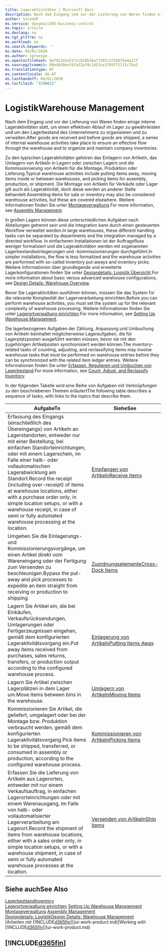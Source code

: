 ```yaml
---
title: Lageraktivitäten | Microsoft Docs
description: Nach dem Eingang und vor der Lieferung von Waren finden einige interne Lageraktivitäten statt, um einen effektiven Ablauf im Lager zu gewährleisten und um den Lagerbestand des Unternehmens zu organisieren und zu verwalten.
author: SorenGP
ms.service: dynamics365-business-central
ms.topic: article
ms.devlang: na
ms.tgt_pltfrm: na
ms.workload: na
ms.search.keywords: ''
ms.date: 04/01/2020
ms.author: sgroespe
ms.openlocfilehash: 0af922e2af27cc810b3ba77207c271b8f6a4a22f
ms.sourcegitcommit: 88e4b30eaf6fa32af0c1452ce2f85ff1111c75e2
ms.translationtype: HT
ms.contentlocale: de-AT
ms.lasthandoff: 04/01/2020
ms.locfileid: "3196012"
---
```

# <a name="warehouse-management"></a><span data-ttu-id="2d32b-103">Logistik</span><span class="sxs-lookup"><span data-stu-id="2d32b-103">Warehouse Management</span></span>
<span data-ttu-id="2d32b-104">Nach dem Eingang und vor der Lieferung von Waren finden einige interne Lageraktivitäten statt, um einen effektiven Ablauf im Lager zu gewährleisten und um den Lagerbestand des Unternehmens zu organisieren und zu verwalten.</span><span class="sxs-lookup"><span data-stu-id="2d32b-104">After goods are received and before goods are shipped, a series of internal warehouse activities take place to ensure an effective flow through the warehouse and to organize and maintain company inventories.</span></span>

<span data-ttu-id="2d32b-105">Zu den typischen Lageraktivitäten gehören das Einlagern von Artikeln, das Umlagern von Artikeln in Lagern oder zwischen Lagern und die Kommissionierung von Artikeln für die Montage, Produktion oder Lieferung.</span><span class="sxs-lookup"><span data-stu-id="2d32b-105">Typical warehouse activities include putting items away, moving items inside or between warehouses, and picking items for assembly, production, or shipment.</span></span> <span data-ttu-id="2d32b-106">Die Montage von Artikeln für Verkäufe oder Lager gilt auch als Lageraktivität, doch diese werden an anderer Stelle behandelt.</span><span class="sxs-lookup"><span data-stu-id="2d32b-106">Assembling items for sale or inventory may also be considered warehouse activities, but these are covered elsewhere.</span></span> <span data-ttu-id="2d32b-107">Weitere Informationen finden Sie unter [Montageverwaltung](assembly-assemble-items.md).</span><span class="sxs-lookup"><span data-stu-id="2d32b-107">For more information, see [Assembly Management](assembly-assemble-items.md).</span></span>  

<span data-ttu-id="2d32b-108">In großen Lagern können diese unterschiedlichen Aufgaben nach Abteilungen getrennt sein und die Integration kann durch einen gesteuerten Workflow verwaltet werden.</span><span class="sxs-lookup"><span data-stu-id="2d32b-108">In large warehouses, these different handling tasks can be separated by departments and the integration managed by a directed workflow.</span></span> <span data-ttu-id="2d32b-109">In einfacheren Installationen ist der Auftragsfluss weniger formalisiert und die Lageraktivitäten werden mit sogenannten Lagerbestandseinlagerungen und -kommissionierungen durchgeführt.</span><span class="sxs-lookup"><span data-stu-id="2d32b-109">In simpler installations, the flow is less formalized and the warehouse activities are performed with so-called inventory put-aways and inventory picks.</span></span> <span data-ttu-id="2d32b-110">Weitere Informationen über grundlegende und erweiterte Lagerkonfigurationen finden Sie unter [Designdetails: Logistik Übersicht](design-details-warehouse-overview.md).</span><span class="sxs-lookup"><span data-stu-id="2d32b-110">For more information about basic versus advanced warehouse configurations, see [Design Details: Warehouse Overview](design-details-warehouse-overview.md).</span></span>

<span data-ttu-id="2d32b-111">Bevor Sie Lageraktivitäten ausführen können, müssen Sie das System für die relevante Komplexität der Lagerverarbeitung einrichten.</span><span class="sxs-lookup"><span data-stu-id="2d32b-111">Before you can perform warehouse activities, you must set the system up for the relevant complexity of warehouse processing.</span></span> <span data-ttu-id="2d32b-112">Weitere Informationen finden Sie unter [Lagerortverwaltung einrichten](warehouse-setup-warehouse.md).</span><span class="sxs-lookup"><span data-stu-id="2d32b-112">For more information, see [Setting Up Warehouse Management](warehouse-setup-warehouse.md).</span></span>

<span data-ttu-id="2d32b-113">Die lagerbezogenen Aufgaben der Zählung, Anpassung und Umbuchung von Artikeln beinhaltet möglicherweise Lageraufgaben, die für Lagerplatzposten ausgeführt werden müssen, bevor sie mit den zugehörigen Artikelposten synchronisiert werden können.</span><span class="sxs-lookup"><span data-stu-id="2d32b-113">The inventory-related tasks of counting, adjusting, and reclassifying items may involve warehouse tasks that must be performed on warehouse entries before they can be synchronized with the related item ledger entries.</span></span> <span data-ttu-id="2d32b-114">Weitere Informationen finden Sie unter [Erfassen, Regulieren und Umbuchen von Lagerbestand](inventory-how-count-adjust-reclassify.md).</span><span class="sxs-lookup"><span data-stu-id="2d32b-114">For more information, see [Count, Adjust, and Reclassify Inventory](inventory-how-count-adjust-reclassify.md).</span></span>

 <span data-ttu-id="2d32b-115">In der folgenden Tabelle wird eine Reihe von Aufgaben mit Verknüpfungen zu den beschriebenen Themen erläutert</span><span class="sxs-lookup"><span data-stu-id="2d32b-115">The following table describes a sequence of tasks, with links to the topics that describe them.</span></span>   

|<span data-ttu-id="2d32b-116">**Aufgabe**</span><span class="sxs-lookup"><span data-stu-id="2d32b-116">**To**</span></span>|<span data-ttu-id="2d32b-117">**Siehe**</span><span class="sxs-lookup"><span data-stu-id="2d32b-117">**See**</span></span>|  
|------------|-------------|  
|<span data-ttu-id="2d32b-118">Erfassung des Eingangs (einschließlich des Übereingangs) von Artikeln an Lagerstandorten, entweder nur mit einer Bestellung, bei einfachen Standorteinrichtungen, oder mit einem Lagerschein, im Falle einer halb- oder vollautomatischen Lagerabwicklung am Standort.</span><span class="sxs-lookup"><span data-stu-id="2d32b-118">Record the receipt (including over-receipt) of items at warehouse locations, either with a purchase order only, in simple location setups, or with a warehouse receipt, in case of semi or fully automated warehouse processing at the location.</span></span>|[<span data-ttu-id="2d32b-119">Empfangen von Artikeln</span><span class="sxs-lookup"><span data-stu-id="2d32b-119">Receive Items</span></span>](warehouse-how-receive-items.md)|
|<span data-ttu-id="2d32b-120">Umgehen Sie die Einlagerungs- und Kommissionierungsvorgänge, um einen Artikel direkt vom Wareneingang oder der Fertigung zum Versenden zu beschleunigen.</span><span class="sxs-lookup"><span data-stu-id="2d32b-120">Bypass the put-away and pick processes to expedite an item straight from receiving or production to shipping.</span></span>|[<span data-ttu-id="2d32b-121">Zuordnungselemente</span><span class="sxs-lookup"><span data-stu-id="2d32b-121">Cross-Dock Items</span></span>](warehouse-how-to-cross-dock-items.md)|    
|<span data-ttu-id="2d32b-122">Lagern Sie Artikel ein, die bei Einkäufen, Verkaufsrücksendungen, Umlagerungen oder Fertigerzeugnissen eingehen, gemäß dem konfigurierten Lageraktivitätsvorgang ein.</span><span class="sxs-lookup"><span data-stu-id="2d32b-122">Put away items received from purchases, sales returns, transfers, or production output according to the configured warehouse process.</span></span>|[<span data-ttu-id="2d32b-123">Einlagerung von Artikeln</span><span class="sxs-lookup"><span data-stu-id="2d32b-123">Putting Items Away</span></span>](warehouse-put-away-items.md)|
|<span data-ttu-id="2d32b-124">Lagern Sie Artikel zwischen Lagerplätzen in dem Lager um.</span><span class="sxs-lookup"><span data-stu-id="2d32b-124">Move items between bins in the warehouse.</span></span>|[<span data-ttu-id="2d32b-125">Umlagern von Artikeln</span><span class="sxs-lookup"><span data-stu-id="2d32b-125">Moving Items</span></span>](warehouse-move-items.md)|
|<span data-ttu-id="2d32b-126">Kommissionieren Sie Artikel, die geliefert, umgelagert oder bei der Montage bzw. Produktion verbraucht werden, gemäß dem konfigurierten Lageraktivitätsvorgang.</span><span class="sxs-lookup"><span data-stu-id="2d32b-126">Pick items to be shipped, transferred, or consumed in assembly or production, according to the configured warehouse process.</span></span>|[<span data-ttu-id="2d32b-127">Kommissionieren von Artikeln</span><span class="sxs-lookup"><span data-stu-id="2d32b-127">Picking Items</span></span>](warehouse-pick-items.md)|
|<span data-ttu-id="2d32b-128">Erfassen Sie die Lieferung von Artikeln aus Lagerorten, entweder mit nur einem Verkaufsauftrag, in einfachen Lagerorteinrichtungen oder mit einem Warenausgang, im Falle von halb- oder vollautomatisierter Lagerverarbeitung am Lagerort.</span><span class="sxs-lookup"><span data-stu-id="2d32b-128">Record the shipment of items from warehouse locations, either with a sales order only, in simple location setups, or with a warehouse shipment, in case of semi or fully automated warehouse processes at the location.</span></span>|[<span data-ttu-id="2d32b-129">Versenden von Artikeln</span><span class="sxs-lookup"><span data-stu-id="2d32b-129">Ship Items</span></span>](warehouse-how-ship-items.md)|  

## <a name="see-also"></a><span data-ttu-id="2d32b-130">Siehe auch</span><span class="sxs-lookup"><span data-stu-id="2d32b-130">See Also</span></span>  
[<span data-ttu-id="2d32b-131">Lagerbesttand</span><span class="sxs-lookup"><span data-stu-id="2d32b-131">Inventory</span></span>](inventory-manage-inventory.md)  
<span data-ttu-id="2d32b-132">[Lagerortverwaltung einrichten](warehouse-setup-warehouse.md)   </span><span class="sxs-lookup"><span data-stu-id="2d32b-132">[Setting Up Warehouse Management](warehouse-setup-warehouse.md)   </span></span>  
<span data-ttu-id="2d32b-133">[Montageverwaltung](assembly-assemble-items.md)  </span><span class="sxs-lookup"><span data-stu-id="2d32b-133">[Assembly Management](assembly-assemble-items.md)  </span></span>  
[<span data-ttu-id="2d32b-134">Designdetails: Logistik</span><span class="sxs-lookup"><span data-stu-id="2d32b-134">Design Details: Warehouse Management</span></span>](design-details-warehouse-management.md)  
<span data-ttu-id="2d32b-135">[Arbeiten mit [!INCLUDE[d365fin](includes/d365fin_md.md)]](ui-work-product.md)</span><span class="sxs-lookup"><span data-stu-id="2d32b-135">[Working with [!INCLUDE[d365fin](includes/d365fin_md.md)]](ui-work-product.md)</span></span>  

## [!INCLUDE[d365fin](includes/free_trial_md.md)]  
